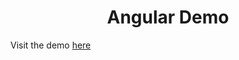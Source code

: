 <h1 align="center">Angular Demo</h1>

<p> Visit the demo <a href="https://stackblitz.com/edit/pe3ubx?file=src%2Findex.html"> here </a> </p>
